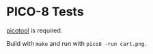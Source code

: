 # PICO-8 Tests

[picotool](https://github.com/dansanderson/picotool) is required.

Build with `make` and run with `pico8 -run cart.png`.
